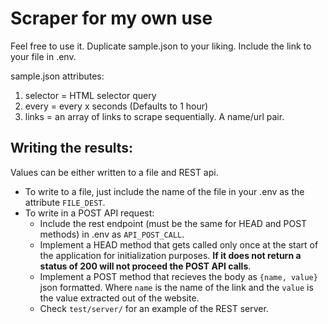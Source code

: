 # Scraper for my own use

Feel free to use it. Duplicate sample.json to your liking. Include the link to your file in .env.

sample.json attributes: 
1. selector = HTML selector query
2. every = every x seconds (Defaults to 1 hour)
3. links = an array of links to scrape sequentially. A name/url pair.

## Writing the results: 
Values can be either written to a file and REST api. 

- To write to a file, just include the name of the file in your .env as the attribute `FILE_DEST`.
- To write in a POST API request:
    - Include the rest endpoint (must be the same for HEAD and POST methods) in .env as `API_POST_CALL`.
    - Implement a HEAD method that gets called only once at the start of the application for initialization purposes. **If it does not return a status of 200 will not proceed the POST API calls**.
    - Implement a POST method that recieves the body as `{name, value}` json formatted. Where `name` is the name of the link and the `value` is the value extracted out of the website.
    - Check `test/server/` for an example of the REST server.